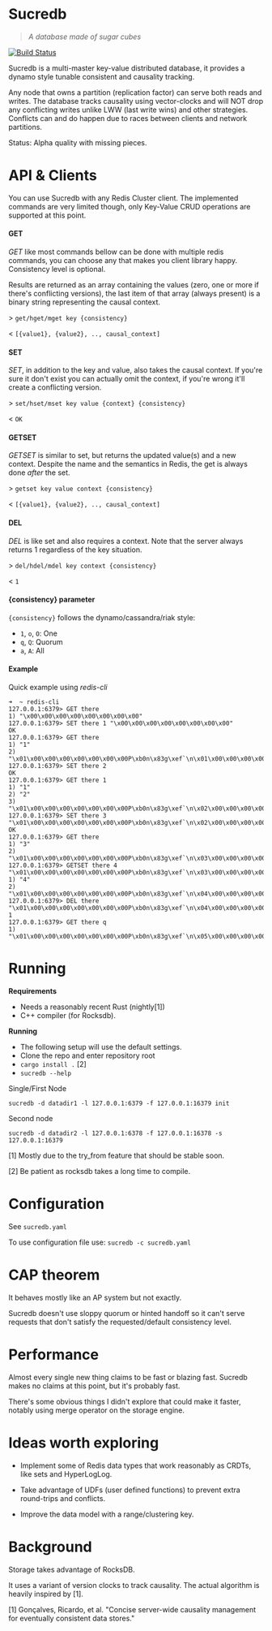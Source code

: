 # Sucredb

> *A database made of sugar cubes*

[![Build Status](https://travis-ci.org/arthurprs/sucredb.svg?branch=master)](https://travis-ci.org/arthurprs/sucredb)

Sucredb is a multi-master key-value distributed database, it provides a dynamo style tunable consistent and causality tracking.

Any node that owns a partition (replication factor) can serve both reads and writes. The database tracks causality using vector-clocks and will NOT drop any conflicting writes unlike LWW (last write wins) and other strategies. Conflicts can and do happen due to races between clients and network partitions.

Status: Alpha quality with missing pieces.

# API & Clients

You can use Sucredb with any Redis Cluster client. The implemented commands are very limited though, only Key-Value CRUD operations are supported at this point.

#### GET

*GET* like most commands bellow can be done with multiple redis commands, you can choose any that makes you client library happy. Consistency level is optional.

Results are returned as an array containing the values (zero, one or more if there's conflicting versions), the last item of that array (always present) is a binary string representing the causal context.

\> `get/hget/mget key {consistency}`

< `[{value1}, {value2}, .., causal_context]`

#### SET

*SET*, in addition to the key and value, also takes the causal context. If you're sure it don't exist you can actually omit the context, if you're wrong it'll create a conflicting version.

\> `set/hset/mset key value {context} {consistency}`

< `OK`

#### GETSET

*GETSET* is similar to set, but returns the updated value(s) and a new context. Despite the name and the semantics in Redis, the get is always done *after* the set.

\> `getset key value context {consistency}`

< `[{value1}, {value2}, .., causal_context]`

#### DEL

*DEL* is like set and also requires a context. Note that the server always returns 1 regardless of the key situation.

\> `del/hdel/mdel key context {consistency}`

< `1`

#### {consistency} parameter

`{consistency}` follows the dynamo/cassandra/riak style:

* `1`, `o`, `O`: One
* `q`, `Q`: Quorum
* `a`, `A`: All


#### Example

Quick example using *redis-cli*

```
➜  ~ redis-cli
127.0.0.1:6379> GET there
1) "\x00\x00\x00\x00\x00\x00\x00\x00"
127.0.0.1:6379> SET there 1 "\x00\x00\x00\x00\x00\x00\x00\x00"
OK
127.0.0.1:6379> GET there
1) "1"
2) "\x01\x00\x00\x00\x00\x00\x00\x00P\xb0n\x83g\xef`\n\x01\x00\x00\x00\x00\x00\x00\x00"
127.0.0.1:6379> SET there 2
OK
127.0.0.1:6379> GET there 1
1) "1"
2) "2"
3) "\x01\x00\x00\x00\x00\x00\x00\x00P\xb0n\x83g\xef`\n\x02\x00\x00\x00\x00\x00\x00\x00"
127.0.0.1:6379> SET there 3 "\x01\x00\x00\x00\x00\x00\x00\x00P\xb0n\x83g\xef`\n\x02\x00\x00\x00\x00\x00\x00\x00"
OK
127.0.0.1:6379> GET there
1) "3"
2) "\x01\x00\x00\x00\x00\x00\x00\x00P\xb0n\x83g\xef`\n\x03\x00\x00\x00\x00\x00\x00\x00"
127.0.0.1:6379> GETSET there 4 "\x01\x00\x00\x00\x00\x00\x00\x00P\xb0n\x83g\xef`\n\x03\x00\x00\x00\x00\x00\x00\x00"
1) "4"
2) "\x01\x00\x00\x00\x00\x00\x00\x00P\xb0n\x83g\xef`\n\x04\x00\x00\x00\x00\x00\x00\x00"
127.0.0.1:6379> DEL there "\x01\x00\x00\x00\x00\x00\x00\x00P\xb0n\x83g\xef`\n\x04\x00\x00\x00\x00\x00\x00\x00"
1
127.0.0.1:6379> GET there q
1) "\x01\x00\x00\x00\x00\x00\x00\x00P\xb0n\x83g\xef`\n\x05\x00\x00\x00\x00\x00\x00\x00
```

# Running

**Requirements**

* Needs a reasonably recent Rust (nightly[1])
* C++ compiler (for Rocksdb).

**Running**

* The following setup will use the default settings.
* Clone the repo and enter repository root
* `cargo install .` [2]
* `sucredb --help`

Single/First Node

`sucredb -d datadir1 -l 127.0.0.1:6379 -f 127.0.0.1:16379 init`

Second node

`sucredb -d datadir2 -l 127.0.0.1:6378 -f 127.0.0.1:16378 -s 127.0.0.1:16379`

[1] Mostly due to the try_from feature that should be stable soon.

[2] Be patient as rocksdb takes a long time to compile.

# Configuration

See `sucredb.yaml`

To use configuration file use: `sucredb -c sucredb.yaml`

# CAP theorem

It behaves mostly like an AP system but not exactly.

Sucredb doesn't use sloppy quorum or hinted handoff so it can't serve requests that don't satisfy the requested/default consistency level.

# Performance

Almost every single new thing claims to be fast or blazing fast. Sucredb makes no claims at this point, but it's probably fast.

There's some obvious things I didn't explore that could make it faster, notably using merge operator on the storage engine.

# Ideas worth exploring

* Implement some of Redis data types that work reasonably as CRDTs, like sets and HyperLogLog.

* Take advantage of UDFs (user defined functions) to prevent extra round-trips and conflicts.

* Improve the data model with a range/clustering key.

# Background

Storage takes advantage of RocksDB.

It uses a variant of version clocks to track causality. The actual algorithm is heavily inspired by [1].

[1] Gonçalves, Ricardo, et al. "Concise server-wide causality management for eventually consistent data stores."

